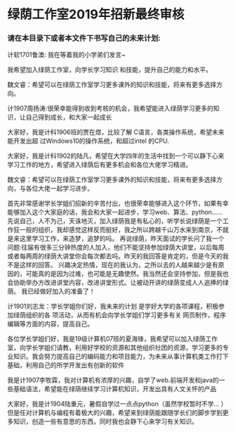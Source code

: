 # 绿荫工作室2019年招新最终审核

### 请在本目录下或者本文件下书写自己的未来计划:

计软1701鲁澳: 我在等着我的小学弟们发言~

我希望加入绿荫工作室，向学长学习知识
和技能，提升自己的能力和水平。

魏文睿：希望可以在绿荫工作室学习更多课外的知识和技能，将来有更多选择方向。

计1907周扬涛:很荣幸能得到收到考核的机会，我希望能进入绿荫学习更多的知识，让自己得到成长，和大家一起成长

大家好，我是计科1906班的贾在煜，比较了解
C语言，各类操作系统，希望未来能开发出超
过Windows10的操作系统，和超过intel
的CPU.

大家好，我是计科1902的陆凡，希望在大学四年的生活中找到一个可以静下心来学习工作的地方，希望进入绿荫后有更多机会和各位大佬学习精进。

魏文睿：希望可以在绿荫工作室学习更多课外的知识和技能，将来有更多选择方向，与各位大佬一起学习进步。

首先非常感谢学长学姐们招新的辛苦付出，也很荣幸能够进入这个环节，如果有幸能够加入这个大家庭的话，我会和大家一起进步，学习web、算法、python……
先说自己，人不为己，天诛地灭，加入绿荫我是有私心的，听学长说绿荫是一个工作狂一般的组织，我却感觉这样反而挺好，我之所以跨越千山万水来到南京，不就是来这里学习工作，来造梦，追梦的吗。
再说绿荫，昨天面试的学长问了我一个问题:往届有很多三分钟热度的人加入，他们不能坚持参加绿荫大讲堂，以后每周或者每两周的绿荫大讲堂你会每次都去吗。昨天的我回答是肯定的，但是今天的我不是这样的回答。
兴趣决定热情，现在的我认为，之所以去的人越来越少是有原因的，可能真的是因为过难，也可能是无趣使然。我当然还会坚持参加，但是我也会协助举办方改进讲堂内容，改进讲堂形式。让被动开讲的绿荫变成人人追捧的绿荫。
我已经做好加入的准备了！

计1901刘志龙：学长学姐你们好，我未来的计划
是学好大学的各项课程，积极参加绿荫组织的各
项活动，从而有机会向学长学姐们学习更多有关
网页制作，程序编辑等方面的内容，提高自己。

各位学长学姐们好，我是19级计算机07班的夏海锋，我希望可以加入绿荫工作室，向学长学姐们请教，利用好学校的资源和其他组织社团的资源，学习更多的专业知识。我会努力提高自己的编码能力和项目能力，为未来从事计算机类工作打下基础，利用自己的所学开发出有创新的软件

我是计1907李牧霖，我对计算机有浓厚的兴趣，自学了web.前端开发和java的一些基础语法，希望能在绿荫继续学习计算机知识，开发出具有人文关怀的产品

大家好，我是计1904陆重元，暑假自学过一点点python（虽然学校暂时不学... ）但是任对计算机与编程有着极大的兴趣，希望来到绿荫能跟随学长们的脚步学到更多知识，创造一些有意思的东西，同时我也会静下心来学习有关知识。
